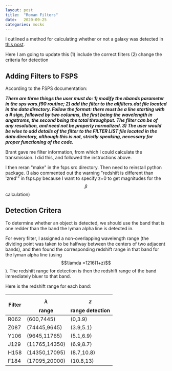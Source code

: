 ```yaml
---
layout: post
title:  "Roman Filters"
date:   2020-09-25
categories: mocks
---
```


I outlined a method for calculating whether or not a galaxy was detected in <a href="https://ndrakos.github.io/blog/mocks/Galaxy_Detection/">this post</a>.

Here I am going to update this
(1) include the correct filters
(2) change the criteria for detection

## Adding Filters to FSPS

According to the FSPS documentation:

***There are three things the user must do: 1) modify the nbands parameter in the sps vars.f90 routine; 2) add the filter to the allfilters.dat file located in the data directory. Follow the format: there must be a line starting with a # sign, followed by two columns, the first being the wavelength in angstroms, the second being the total throughput. The filter can be of any resolution, and need not be properly normalized. 3) The user would be wise to add details of the filter to the FILTER LIST file located in the data directory, although this is not, strictly speaking, necessary for proper functioning of the code.***

Brant gave me filter information, from which I could calculate the transmission. I did this, and followed the instructions above.

I then reran "make" in the fsps src directory. Then need to reinstall python package.
(I also commented out the warning "redshift is different than 'zred'" in fsps.py because I want to specify z=0 to get magnitudes for the $$\beta$$ calculation)


## Detection Critera

To determine whether an object is detected, we should use the band that is one redder than the band the lyman alpha line is detected in.

For every filter, I assigned a non-overlapping wavelength range (the dividing point was taken to be halfway between the centers of two adjacent bands), and then found the corresponding redshift range in that band for the lyman alpha line (using $$\lamda =1216(1+z)$$). The redshift range for detection is then the redshift range of the band immediately bluer to that band.

Here is the redshift range for each band:

|Filter|$$\lambda$$ range| $$z$$ range detection|
|------|------           |------                |
| R062 | (600,7445)      | (0,3.9)|
| Z087 | (74445,9645)    |(3.9,5.1)|
| Y106 | (9645,11765)    | (5.1,6.9)|
| J129 | (11765,14350)   | (6.9,8.7)|
| H158 | (14350,17095)   | (8.7,10.8)|
| F184 | (17095,20000)   |  (10.8,13)|
